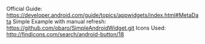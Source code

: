 
Official Guide: https://developer.android.com/guide/topics/appwidgets/index.html#MetaData
Simple Example with manual refresh: https://github.com/obaro/SimpleAndroidWidget.git
Icons Used: http://findicons.com/search/android-button/18

